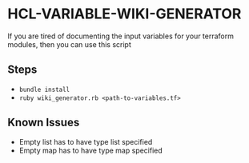 # HCL-VARIABLE-WIKI-GENERATOR

If you are tired of documenting the input variables for your terraform modules, then you can use this script

## Steps

- `bundle install`
- `ruby wiki_generator.rb <path-to-variables.tf>`

## Known Issues

- Empty list has to have type list specified
- Empty map has to have type map specified
